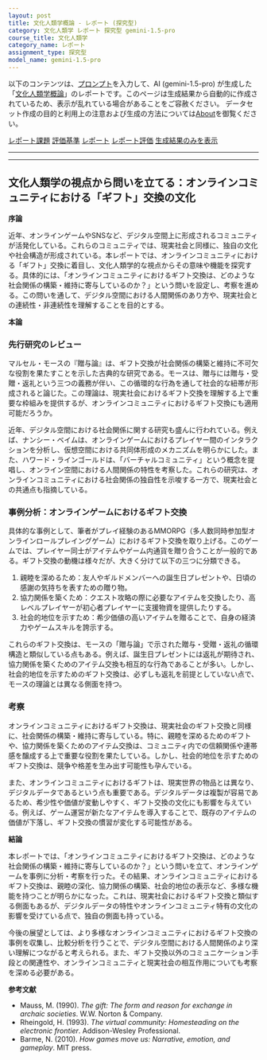 ```yaml
---
layout: post
title: 文化人類学概論 - レポート (探究型)
category: 文化人類学 レポート 探究型 gemini-1.5-pro
course_title: 文化人類学
category_name: レポート
assignment_type: 探究型
model_name: gemini-1.5-pro
---
```


以下のコンテンツは、[プロンプト](https://github.com/takedatoshiyuki/synthetic_assignments/tree/main/generated/文化人類学/gemini-1.5-pro/prompt_レポート-探究型.md)を入力して、AI (gemini-1.5-pro) が生成した「[文化人類学概論](/contents/文化人類学/)」のレポートです。このページは生成結果から自動的に作成されているため、表示が乱れている場合があることをご容赦ください。
データセット作成の目的と利用上の注意および生成の方法については[About](/About)を御覧ください。

[レポート課題](../レポート課題-探究型)
[評価基準](../評価基準-探究型)
[レポート](../レポート-探究型)
[レポート評価](../レポート評価-探究型)
[生成結果のみを表示](https://github.com/takedatoshiyuki/synthetic_assignments/tree/main/generated/文化人類学/gemini-1.5-pro/レポート-探究型.md)
  

***
***
  
## 文化人類学の視点から問いを立てる：オンラインコミュニティにおける「ギフト」交換の文化

**序論**

近年、オンラインゲームやSNSなど、デジタル空間上に形成されるコミュニティが活発化している。これらのコミュニティでは、現実社会と同様に、独自の文化や社会構造が形成されている。本レポートでは、オンラインコミュニティにおける「ギフト」交換に着目し、文化人類学的な視点からその意味や機能を探究する。具体的には、「オンラインコミュニティにおけるギフト交換は、どのような社会関係の構築・維持に寄与しているのか？」という問いを設定し、考察を進める。この問いを通して、デジタル空間における人間関係のあり方や、現実社会との連続性・非連続性を理解することを目的とする。

**本論**

### 先行研究のレビュー

マルセル・モースの『贈与論』は、ギフト交換が社会関係の構築と維持に不可欠な役割を果たすことを示した古典的な研究である。モースは、贈与には贈与・受贈・返礼という三つの義務が伴い、この循環的な行為を通して社会的な紐帯が形成されると論じた。この理論は、現実社会におけるギフト交換を理解する上で重要な枠組みを提供するが、オンラインコミュニティにおけるギフト交換にも適用可能だろうか。

近年、デジタル空間における社会関係に関する研究も盛んに行われている。例えば、ナンシー・ベイムは、オンラインゲームにおけるプレイヤー間のインタラクションを分析し、仮想空間における共同体形成のメカニズムを明らかにした。また、ハワード・ラインゴールドは、「バーチャルコミュニティ」という概念を提唱し、オンライン空間における人間関係の特性を考察した。これらの研究は、オンラインコミュニティにおける社会関係の独自性を示唆する一方で、現実社会との共通点も指摘している。

### 事例分析：オンラインゲームにおけるギフト交換

具体的な事例として、筆者がプレイ経験のあるMMORPG（多人数同時参加型オンラインロールプレイングゲーム）におけるギフト交換を取り上げる。このゲームでは、プレイヤー同士がアイテムやゲーム内通貨を贈り合うことが一般的である。ギフト交換の動機は様々だが、大きく分けて以下の三つに分類できる。

1. 親睦を深めるため：友人やギルドメンバーへの誕生日プレゼントや、日頃の感謝の気持ちを表すための贈り物。
2. 協力関係を築くため：クエスト攻略の際に必要なアイテムを交換したり、高レベルプレイヤーが初心者プレイヤーに支援物資を提供したりする。
3. 社会的地位を示すため：希少価値の高いアイテムを贈ることで、自身の経済力やゲームスキルを誇示する。

これらのギフト交換は、モースの「贈与論」で示された贈与・受贈・返礼の循環構造と類似している点もある。例えば、誕生日プレゼントには返礼が期待され、協力関係を築くためのアイテム交換も相互的な行為であることが多い。しかし、社会的地位を示すためのギフト交換は、必ずしも返礼を前提としていない点で、モースの理論とは異なる側面を持つ。

### 考察

オンラインコミュニティにおけるギフト交換は、現実社会のギフト交換と同様に、社会関係の構築・維持に寄与している。特に、親睦を深めるためのギフトや、協力関係を築くためのアイテム交換は、コミュニティ内での信頼関係や連帯感を醸成する上で重要な役割を果たしている。しかし、社会的地位を示すためのギフト交換は、競争や格差を生み出す可能性も孕んでいる。

また、オンラインコミュニティにおけるギフトは、現実世界の物品とは異なり、デジタルデータであるという点も重要である。デジタルデータは複製が容易であるため、希少性や価値が変動しやすく、ギフト交換の文化にも影響を与えている。例えば、ゲーム運営が新たなアイテムを導入することで、既存のアイテムの価値が下落し、ギフト交換の慣習が変化する可能性がある。

**結論**

本レポートでは、「オンラインコミュニティにおけるギフト交換は、どのような社会関係の構築・維持に寄与しているのか？」という問いを立て、オンラインゲームを事例に分析・考察を行った。その結果、オンラインコミュニティにおけるギフト交換は、親睦の深化、協力関係の構築、社会的地位の表示など、多様な機能を持つことが明らかになった。これは、現実社会におけるギフト交換と類似する側面もあるが、デジタルデータの特性やオンラインコミュニティ特有の文化の影響を受けている点で、独自の側面も持っている。

今後の展望としては、より多様なオンラインコミュニティにおけるギフト交換の事例を収集し、比較分析を行うことで、デジタル空間における人間関係のより深い理解につながると考えられる。また、ギフト交換以外のコミュニケーション手段との関連性や、オンラインコミュニティと現実社会の相互作用についても考察を深める必要がある。


**参考文献**

* Mauss, M. (1990). *The gift: The form and reason for exchange in archaic societies*. W.W. Norton & Company.
* Rheingold, H. (1993). *The virtual community: Homesteading on the electronic frontier*. Addison-Wesley Professional.
* Barme, N. (2010). *How games move us: Narrative, emotion, and gameplay*. MIT press.
